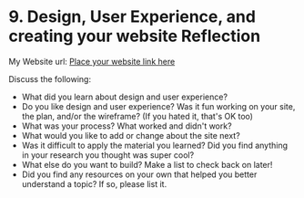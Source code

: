 # 9. Design, User Experience, and creating your website Reflection

My Website url: [Place your website link here]()

Discuss the following:
* What did you learn about design and user experience?
* Do you like design and user experience? Was it fun working on your site, the plan, and/or the wireframe? (If you hated it, that's OK too)
* What was your process? What worked and didn't work?
* What would you like to add or change about the site next?
* Was it difficult to apply the material you learned? Did you find anything in your research you thought was super cool?
* What else do you want to build? Make a list to check back on later!
* Did you find any resources on your own that helped you better understand a topic? If so, please list it.
